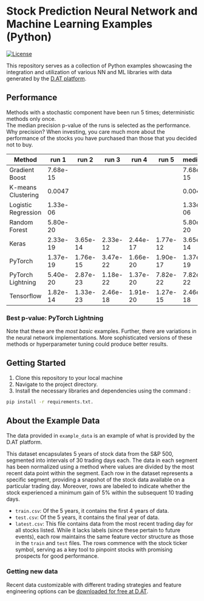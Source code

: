 # Stock Prediction Neural Network and Machine Learning Examples (Python)

[![License](https://img.shields.io/badge/License-Apache_2.0-blue.svg)](https://opensource.org/licenses/Apache-2.0)


This repository serves as a collection of Python examples showcasing 
the integration and utilization of various NN and ML libraries with data 
generated by the [D.AT platform](https://d.at/ref/github-python-examples).

## Performance
Methods with a stochastic component have been run 5 times; deterministic methods only once.  
The median precision p-value of the runs is selected as the performance.  Why precision?
When investing, you care much more about the performance of the stocks you have purchased
than those that you decided not to buy.

| Method               | run 1    | run 2    | run 3    | run 4    | run 5    | median   | winner |
| -------------------- |----------|----------| -------- | -------- | -------- |----------|:------:|
| Gradient Boost       | 7.68e-15 |          |          |          |          | 7.68e-15 |        |
| K-means Clustering   | 0.0047   |          |          |          |          | 0.0047   |        |
| Logistic Regression  | 1.33e-06 |          |          |          |          | 1.33e-06 |        |
| Random Forest        | 5.80e-20 |          |          |          |          | 5.80e-20 |        |
| Keras                | 2.33e-19 | 3.65e-14 | 2.33e-12 | 2.44e-17 | 1.77e-12 | 3.65e-14 |        |
| PyTorch              | 1.37e-19 | 1.76e-15 | 3.47e-22 | 1.66e-20 | 1.90e-17 | 1.37e-19 |        |
| PyTorch Lightning    | 5.40e-20 | 2.87e-23 | 1.18e-22 | 1.37e-20 | 7.82e-22 | 7.82e-22 |   🏆   |
| Tensorflow           | 1.82e-14 | 1.33e-23 | 2.46e-18 | 1.91e-20 | 1.27e-15 | 2.46e-18 |        |

### Best p-value:  PyTorch Lightning

Note that these are the *most basic* examples. Further, there are variations in the neural network implementations. 
More sophisticated versions of these methods or hyperparameter tuning could produce better results.

## Getting Started

1. Clone this repository to your local machine
2. Navigate to the project directory.
3. Install the necessary libraries and dependencies using the command :

```bash
pip install -r requirements.txt.
```
## About the Example Data
The data provided in `example_data` is an example of what is provided by the D.AT platform.

This dataset encapsulates 5 years of stock data from the S&P 500, 
segmented into intervals of 30 trading days each. The data in each segment 
has been normalized using a method where values are divided by the most 
recent data point within the segment. Each row in the dataset represents a 
specific segment, providing a snapshot of the stock data available on a 
particular trading day. Moreover, rows are labeled to indicate whether the 
stock experienced a minimum gain of 5% within the subsequent 10 trading days.

* `train.csv`: Of the 5 years, it contains the first 4 years of data.
* `test.csv`: Of the 5 years, it contains the final year of data.
* `latest.csv`: This file contains data from the most recent trading 
day for all stocks listed. While it lacks labels (since these pertain to future events), 
each row maintains the same feature vector structure as those in the `train` and `test` 
files. The rows commence with the stock ticker symbol, serving as a key tool to pinpoint 
stocks with promising prospects for good performance. 

### Getting new data
Recent data customizable with different trading strategies and feature engineering options can be [downloaded for free
at D.AT](https://d.at/ref/github-python-examples).



